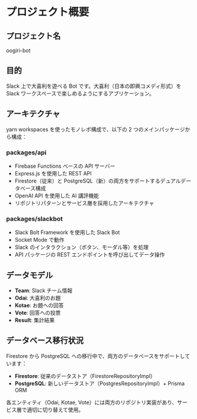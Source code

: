 # プロジェクト概要

## プロジェクト名

oogiri-bot

## 目的

Slack 上で大喜利を遊べる Bot です。大喜利（日本の即興コメディ形式）を Slack ワークスペースで楽しめるようにするアプリケーション。

## アーキテクチャ

yarn workspaces を使ったモノレポ構成で、以下の 2 つのメインパッケージから構成：

### packages/api

- Firebase Functions ベースの API サーバー
- Express.js を使用した REST API
- Firestore（従来）と PostgreSQL（新）の両方をサポートするデュアルデータベース構成
- OpenAI API を使用した AI 講評機能
- リポジトリパターンとサービス層を採用したアーキテクチャ

### packages/slackbot

- Slack Bolt Framework を使用した Slack Bot
- Socket Mode で動作
- Slack のインタラクション（ボタン、モーダル等）を処理
- API パッケージの REST エンドポイントを呼び出してデータ操作

## データモデル

- **Team**: Slack チーム情報
- **Odai**: 大喜利のお題
- **Kotae**: お題への回答
- **Vote**: 回答への投票
- **Result**: 集計結果

## データベース移行状況

Firestore から PostgreSQL への移行中で、両方のデータベースをサポートしています：

- **Firestore**: 従来のデータストア（FirestoreRepositoryImpl）
- **PostgreSQL**: 新しいデータストア（PostgresRepositoryImpl）+ Prisma ORM

各エンティティ（Odai, Kotae, Vote）には両方のリポジトリ実装があり、サービス層で適切に切り替えて使用。
